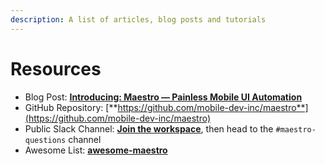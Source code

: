 ```yaml
---
description: A list of articles, blog posts and tutorials
---
```


# Resources

* Blog Post: [**Introducing: Maestro — Painless Mobile UI Automation**](https://maestro.dev/blog/introducing-maestro-painless-mobile-ui-automation)
* GitHub Repository: [**https://github.com/mobile-dev-inc/maestro**](https://github.com/mobile-dev-inc/maestro)
* Public Slack Channel: [**Join the workspace**](https://docsend.com/view/3r2sf8fvvcjxvbtk), then head to the `#maestro-questions` channel
* Awesome List: [**awesome-maestro**](https://github.com/ludovicobesana/awesome-maestro)
